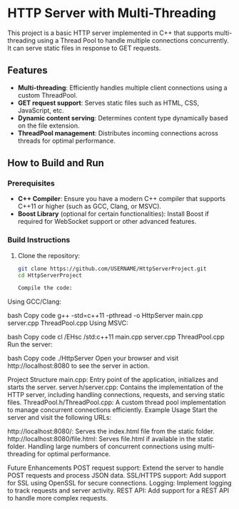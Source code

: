 # HTTP Server with Multi-Threading

This project is a basic HTTP server implemented in C++ that supports multi-threading using a Thread Pool to handle multiple connections concurrently. It can serve static files in response to GET requests.

## Features
- **Multi-threading**: Efficiently handles multiple client connections using a custom ThreadPool.
- **GET request support**: Serves static files such as HTML, CSS, JavaScript, etc.
- **Dynamic content serving**: Determines content type dynamically based on the file extension.
- **ThreadPool management**: Distributes incoming connections across threads for optimal performance.

## How to Build and Run

### Prerequisites
- **C++ Compiler**: Ensure you have a modern C++ compiler that supports C++11 or higher (such as GCC, Clang, or MSVC).
- **Boost Library** (optional for certain functionalities): Install Boost if required for WebSocket support or other advanced features.

### Build Instructions

1. Clone the repository:
   ```bash
   git clone https://github.com/USERNAME/HttpServerProject.git
   cd HttpServerProject

   Compile the code:

Using GCC/Clang:

bash
Copy code
g++ -std=c++11 -pthread -o HttpServer main.cpp server.cpp ThreadPool.cpp
Using MSVC:

bash
Copy code
cl /EHsc /std:c++11 main.cpp server.cpp ThreadPool.cpp
Run the server:

bash
Copy code
./HttpServer
Open your browser and visit http://localhost:8080 to see the server in action.

Project Structure
main.cpp: Entry point of the application, initializes and starts the server.
server.h/server.cpp: Contains the implementation of the HTTP server, including handling connections, requests, and serving static files.
ThreadPool.h/ThreadPool.cpp: A custom thread pool implementation to manage concurrent connections efficiently.
Example Usage
Start the server and visit the following URLs:

http://localhost:8080/: Serves the index.html file from the static folder.
http://localhost:8080/file.html: Serves file.html if available in the static folder.
Handling large numbers of concurrent connections using multi-threading for optimal performance.

Future Enhancements
POST request support: Extend the server to handle POST requests and process JSON data.
SSL/HTTPS support: Add support for SSL using OpenSSL for secure connections.
Logging: Implement logging to track requests and server activity.
REST API: Add support for a REST API to handle more complex requests.

